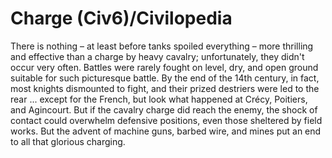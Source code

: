 # Charge (Civ6)/Civilopedia

There is nothing – at least before tanks spoiled everything – more thrilling and effective than a charge by heavy cavalry; unfortunately, they didn't occur very often. Battles were rarely fought on level, dry, and open ground suitable for such picturesque battle. By the end of the 14th century, in fact, most knights dismounted to fight, and their prized destriers were led to the rear ... except for the French, but look what happened at Crécy, Poitiers, and Agincourt. But if the cavalry charge did reach the enemy, the shock of contact could overwhelm defensive positions, even those sheltered by field works. But the advent of machine guns, barbed wire, and mines put an end to all that glorious charging.
